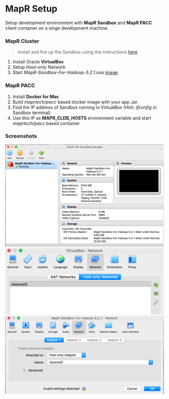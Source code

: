 MapR Setup
==========

Setup development environment with **MapR Sandbox** and **MapR PACC** client container on a singe development machine.

### MapR Cluster
>  Install and fire up the Sandbox using the instructions [here](http://maprdocs.mapr.com/home/SandboxHadoop/c_sandbox_overview.html) 
1. Install Oracle **VirtualBox**
2. Setup *Host-only* Network
3. Start *MapR-Sandbox-For-Hadoop-5.2.1.ova* [image](https://mapr.com/products/mapr-sandbox-hadoop/download/)

### MapR PACC
1. Install **Docker for Mac**
2. Build *maprtech/pacc* based docker image with your app Jar.
3. Find the IP address of Sandbox running in VirtualBox (Hint: *ifconfig* in Sandbox terminal)
4. Use this IP as **MAPR_CLDB_HOSTS** environment variable and start *maprtech/pacc* based container

### Screenshots

![VirtualBox](./VirtualBox.png "VirtualBox")
![VBHostOnlyNetwork](./VBHostOnlyNetwork.png "VBHostOnlyNetwork")
![VMNetwork](./VMNetwork.png "VMNetwork")